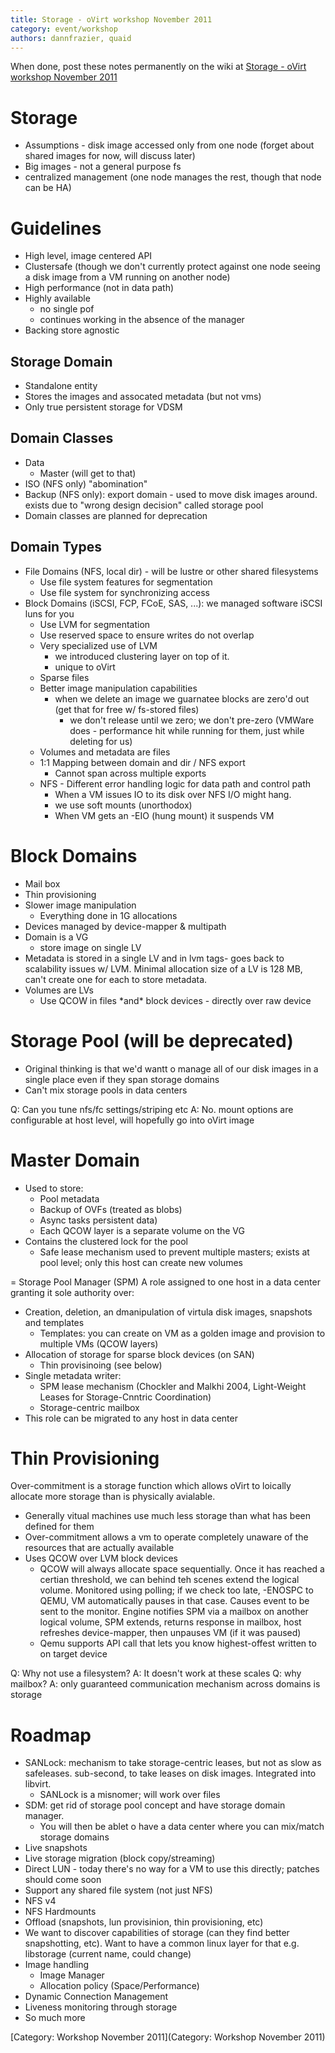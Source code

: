 ```yaml
---
title: Storage - oVirt workshop November 2011
category: event/workshop
authors: dannfrazier, quaid
---
```


When done, post these notes permanently on the wiki at [Storage - oVirt workshop November 2011](/community/events/archives/workshop/storage-workshop-november-2011/)

# Storage

*   Assumptions - disk image accessed only from one node (forget about shared images for now, will discuss later)
*   Big images - not a general purpose fs
*   centralized management (one node manages the rest, though that node can be HA)

# Guidelines

*   High level, image centered API
*   Clustersafe (though we don't currently protect against one node seeing a disk image from a VM running on another node)
*   High performance (not in data path)
*   Highly available
    -   no single pof
    -   continues working in the absence of the manager
*   Backing store agnostic

## Storage Domain

*   Standalone entity
*   Stores the images and assocated metadata (but not vms)
*   Only true persistent storage for VDSM

## Domain Classes

*   Data
    -   Master (will get to that)
*   ISO (NFS only) "abomination"
*   Backup (NFS only): export domain - used to move disk images around. exists due to "wrong design decision" called storage pool
*   Domain classes are planned for deprecation

## Domain Types

*   File Domains (NFS, local dir) - will be lustre or other shared filesystems
    -   Use file system features for segmentation
    -   Use file system for synchronizing access
*   Block Domains (iSCSI, FCP, FCoE, SAS, ...): we managed software iSCSI luns for you
    -   Use LVM for segmentation
    -   Use reserved space to ensure writes do not overlap
    -   Very specialized use of LVM
        -   we introduced clustering layer on top of it.
        -   unique to oVirt
    -   Sparse files
    -   Better image manipulation capabilities
        -   when we delete an image we guarnatee blocks are zero'd out (get that for free w/ fs-stored files)
            -   we don't release until we zero; we don't pre-zero (VMWare does - performance hit while running for them, just while deleting for us)
    -   Volumes and metadata are files
    -   1:1 Mapping between domain and dir / NFS export
        -   Cannot span across multiple exports
    -   NFS - Different error handling logic for data path and control path
        -   When a VM issues IO to its disk over NFS I/O might hang.
        -   we use soft mounts (unorthodox)
        -   When VM gets an -EIO (hung mount) it suspends VM

# Block Domains

*   Mail box
*   Thin provisioning
*   Slower image manipulation
    -   Everything done in 1G allocations
*   Devices managed by device-mapper & multipath
*   Domain is a VG
    -   store image on single LV
*   Metadata is stored in a single LV and in lvm tags- goes back to scalability issues w/ LVM. Minimal allocation size of a LV is 128 MB, can't create one for each to store metadata.
*   Volumes are LVs
    -   Use QCOW in files \*and\* block devices - directly over raw device

# Storage Pool (will be deprecated)

*   Original thinking is that we'd wantt o manage all of our disk images in a single place even if they span storage domains
*   Can't mix storage pools in data centers

Q: Can you tune nfs/fc settings/striping etc A: No. mount options are configurable at host level, will hopefully go into oVirt image

# Master Domain

*   Used to store:
    -   Pool metadata
    -   Backup of OVFs (treated as blobs)
    -   Async tasks persistent data)
    -   Each QCOW layer is a separate volume on the VG
*   Contains the clustered lock for the pool
    -   Safe lease mechanism used to prevent multiple masters; exists at pool level; only this host can create new volumes

= Storage Pool Manager (SPM) A role assigned to one host in a data center granting it sole authority over:

*   Creation, deletion, an dmanipulation of virtula disk images, snapshots and templates
    -   Templates: you can create on VM as a golden image and provision to multiple VMs (QCOW layers)
*   Allocation of storage for sparse block devices (on SAN)
    -   Thin provisinoing (see below)
*   Single metadata writer:
    -   SPM lease mechanism (Chockler and Malkhi 2004, Light-Weight Leases for Storage-Cnntric Coordination)
    -   Storage-centric mailbox
*   This role can be migrated to any host in data center

# Thin Provisioning

Over-commitment is a storage function which allows oVirt to loically allocate more storage than is physically avialable.

*   Generally vitual machines use much less storage than what has been defined for them
*   Over-commitment allows a vm to operate completely unaware of the resources that are actually available
*   Uses QCOW over LVM block devices
    -   QCOW will always allocate space sequentially. Once it has reached a certian threshold, we can behind teh scenes extend the logical volume. Monitored using polling; if we check too late, -ENOSPC to QEMU, VM automatically pauses in that case. Causes event to be sent to the monitor. Engine notifies SPM via a mailbox on another logical volume, SPM extends, returns response in mailbox, host refreshes device-mapper, then unpauses VM (if it was paused)
    -   Qemu supports API call that lets you know highest-offest written to on target device

Q: Why not use a filesystem? A: It doesn't work at these scales Q: why mailbox? A: only guaranteed communication mechanism across domains is storage

# Roadmap

*   SANLock: mechanism to take storage-centric leases, but not as slow as safeleases. sub-second, to take leases on disk images. Integrated into libvirt.
    -   SANLock is a misnomer; will work over files
*   SDM: get rid of storage pool concept and have storage domain manager.
    -   You will then be ablet o have a data center where you can mix/match storage domains
*   Live snapshots
*   Live storage migration (block copy/streaming)
*   Direct LUN - today there's no way for a VM to use this directly; patches should come soon
*   Support any shared file system (not just NFS)
*   NFS v4
*   NFS Hardmounts
*   Offload (snapshots, lun provisinion, thin provisioning, etc)
*   We want to discover capabilities of storage (can they find better snapshotting, etc). Want to have a common linux layer for that e.g. libstorage (current name, could change)
*   Image handling
    -   Image Manager
    -   Allocation policy (Space/Performance)
*   Dynamic Connection Management
*   Liveness monitoring through storage
*   So much more

[Category: Workshop November 2011](Category: Workshop November 2011)
